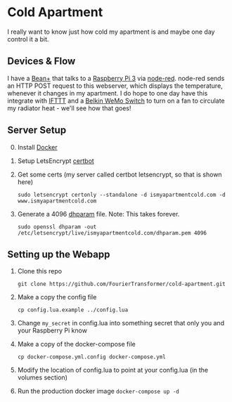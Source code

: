 # Cold Apartment
I really want to know just how cold my apartment is and maybe one day control it a bit.

## Devices & Flow
I have a [Bean+](https://punchthrough.com/bean) that talks to a [Raspberry Pi 3](https://www.raspberrypi.org/products/raspberry-pi-3-model-b/) via [node-red](https://nodered.org/). node-red sends an HTTP POST request to this webserver, which displays the temperature, whenever it changes in my apartment. I do hope to one day have this integrate with [IFTTT](https://ifttt.com/) and a [Belkin WeMo Switch](https://ifttt.com/wemo_switch) to turn on a fan to circulate my radiator heat - we'll see how that goes!

## Server Setup
0. Install [Docker](https://docs.docker.com/engine/installation/)
1. Setup LetsEncrypt [certbot](https://certbot.eff.org/)
2. Get some certs (my server called certbot letsencrypt, so that is shown here)

    `sudo letsencrypt certonly --standalone -d ismyapartmentcold.com -d www.ismyapartmentcold.com`


3. Generate a 4096 [dhparam](http://security.stackexchange.com/questions/94390/whats-the-purpose-of-dh-parameters) file. Note: This takes forever.
    
    `sudo openssl dhparam -out /etc/letsencrypt/live/ismyapartmentcold.com/dhparam.pem 4096`


## Setting up the Webapp
1. Clone this repo

    `git clone https://github.com/FourierTransformer/cold-apartment.git`


1. Make a copy the config file

    `cp config.lua.example ../config.lua`


1. Change `my_secret` in config.lua into something secret that only you and your Raspberry Pi know

1. Make a copy of the docker-compose file

   `cp docker-compose.yml.config docker-compose.yml`

1. Modify the location of config.lua to point at your config.lua (in the volumes section)

1. Run the production docker image
    `docker-compose up -d`

